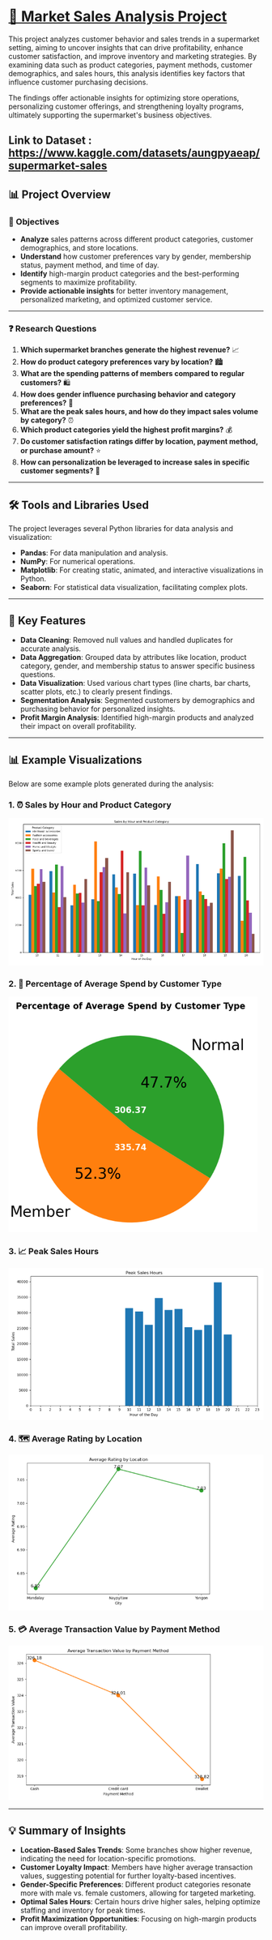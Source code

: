 # [🛒 Market Sales Analysis Project](https://github.com/PatrykPaul/Shop-customers-analysis/blob/main/Market_Sales_Analysis.ipynb)


This project analyzes customer behavior and sales trends in a supermarket setting, aiming to uncover insights that can drive profitability, enhance customer satisfaction, and improve inventory and marketing strategies. By examining data such as product categories, payment methods, customer demographics, and sales hours, this analysis identifies key factors that influence customer purchasing decisions.

The findings offer actionable insights for optimizing store operations, personalizing customer offerings, and strengthening loyalty programs, ultimately supporting the supermarket's business objectives.


Link to Dataset : https://www.kaggle.com/datasets/aungpyaeap/supermarket-sales
---

## 📊 Project Overview

### 🎯 Objectives

- **Analyze** sales patterns across different product categories, customer demographics, and store locations.
- **Understand** how customer preferences vary by gender, membership status, payment method, and time of day.
- **Identify** high-margin product categories and the best-performing segments to maximize profitability.
- **Provide actionable insights** for better inventory management, personalized marketing, and optimized customer service.

---

### ❓ Research Questions

1. **Which supermarket branches generate the highest revenue?** 📈
2. **How do product category preferences vary by location?** 🏙️
3. **What are the spending patterns of members compared to regular customers?** 🛍️
4. **How does gender influence purchasing behavior and category preferences?** 👫
5. **What are the peak sales hours, and how do they impact sales volume by category?** ⏰
6. **Which product categories yield the highest profit margins?** 💰
7. **Do customer satisfaction ratings differ by location, payment method, or purchase amount?** ⭐
8. **How can personalization be leveraged to increase sales in specific customer segments?** 🎯

---

## 🛠 Tools and Libraries Used

The project leverages several Python libraries for data analysis and visualization:

- **Pandas**: For data manipulation and analysis.
- **NumPy**: For numerical operations.
- **Matplotlib**: For creating static, animated, and interactive visualizations in Python.
- **Seaborn**: For statistical data visualization, facilitating complex plots.

---

## 🌟 Key Features

- **Data Cleaning**: Removed null values and handled duplicates for accurate analysis.
- **Data Aggregation**: Grouped data by attributes like location, product category, gender, and membership status to answer specific business questions.
- **Data Visualization**: Used various chart types (line charts, bar charts, scatter plots, etc.) to clearly present findings.
- **Segmentation Analysis**: Segmented customers by demographics and purchasing behavior for personalized insights.
- **Profit Margin Analysis**: Identified high-margin products and analyzed their impact on overall profitability.

---

## 📊 Example Visualizations

Below are some example plots generated during the analysis:

### 1. ⏰ Sales by Hour and Product Category
![Sales by Hour and Product Category](https://github.com/PatrykPaul/Shop-customers-analysis/blob/main/charts/Sales%20by%20Hour.PNG)

### 2. 🛒 Percentage of Average Spend by Customer Type
![Percentage of Average Spend by Customer Type](https://github.com/PatrykPaul/Shop-customers-analysis/blob/main/charts/Percentage%20of%20Average%20Spend%20by%20Customer%20Type.PNG)

### 3. 📈 Peak Sales Hours
![Peak Sales Hours](https://github.com/PatrykPaul/Shop-customers-analysis/blob/main/charts/Peak%20Sales%20Hours.PNG)

### 4. 🗺️ Average Rating by Location
![Average Rating by Location](https://github.com/PatrykPaul/Shop-customers-analysis/blob/main/charts/Average%20Rating%20by%20Location.PNG)

### 5. 💳 Average Transaction Value by Payment Method
![Average Transaction Value by Payment Method](https://github.com/PatrykPaul/Shop-customers-analysis/blob/main/charts/Average%20Transaction%20Value.PNG)


---

## 💡 Summary of Insights

- **Location-Based Sales Trends**: Some branches show higher revenue, indicating the need for location-specific promotions.
- **Customer Loyalty Impact**: Members have higher average transaction values, suggesting potential for further loyalty-based incentives.
- **Gender-Specific Preferences**: Different product categories resonate more with male vs. female customers, allowing for targeted marketing.
- **Optimal Sales Hours**: Certain hours drive higher sales, helping optimize staffing and inventory for peak times.
- **Profit Maximization Opportunities**: Focusing on high-margin products can improve overall profitability.


